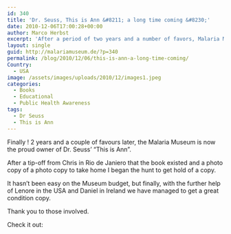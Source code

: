 ```yaml
---
id: 340
title: 'Dr. Seuss, This is Ann &#8211; a long time coming &#8230;'
date: 2010-12-06T17:00:28+00:00
author: Marco Herbst
excerpt: 'After a period of two years and a number of favors, Malaria Museum is a proud owner of the famous book of Doctor Seuss “This is Ann”. Getting the book was not easy on the Museum budget, but after getting help of some well wishers, we have a great copy with us. '
layout: single
guid: http://malariamuseum.de/?p=340
permalink: /blog/2010/12/06/this-is-ann-a-long-time-coming/
Country:
  - USA
image: /assets/images/uploads/2010/12/images1.jpeg
categories:
  - Books
  - Educational
  - Public Health Awareness
tags:
  - Dr Seuss
  - This is Ann
---
```

Finally ! 2 years and a couple of favours later, the Malaria Museum is now the proud owner of Dr. Seuss&#8217; &#8220;This is Ann&#8221;.

After a tip-off from Chris in Rio de Janiero that the book existed and a photo copy of a photo copy to take home I began the hunt to get hold of a copy.

It hasn&#8217;t been easy on the Museum budget, but finally, with the further help of Lenore in the USA and Daniel in Ireland we have managed to get a great condition copy.

Thank you to those involved.

Check it out: